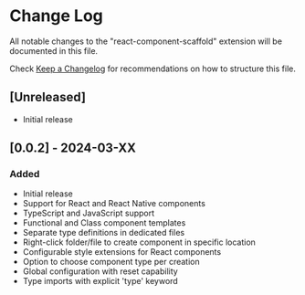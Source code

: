 # Change Log

All notable changes to the "react-component-scaffold" extension will be documented in this file.

Check [Keep a Changelog](http://keepachangelog.com/) for recommendations on how to structure this file.

## [Unreleased]

- Initial release

## [0.0.2] - 2024-03-XX

### Added

- Initial release
- Support for React and React Native components
- TypeScript and JavaScript support
- Functional and Class component templates
- Separate type definitions in dedicated files
- Right-click folder/file to create component in specific location
- Configurable style extensions for React components
- Option to choose component type per creation
- Global configuration with reset capability
- Type imports with explicit 'type' keyword
